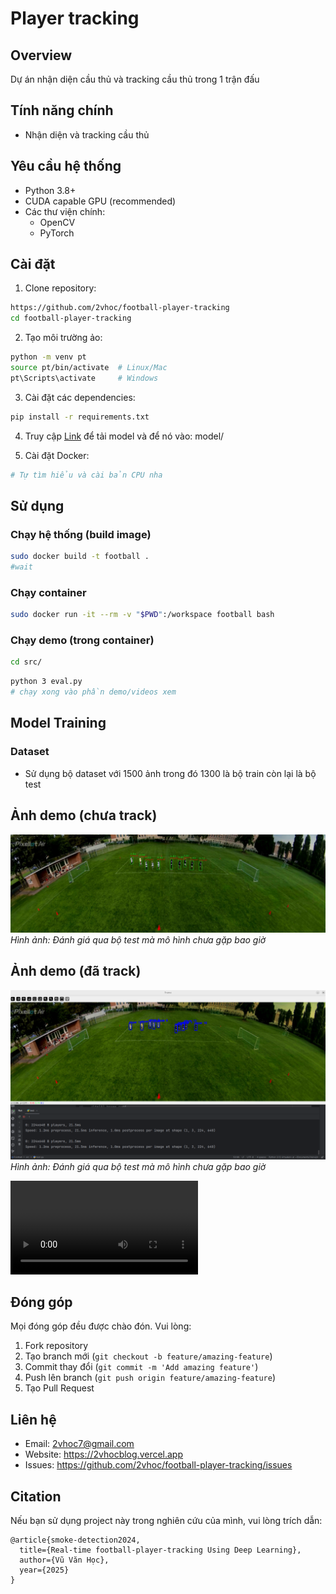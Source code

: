# Player tracking
## Overview
Dự án nhận diện cầu thủ và tracking cầu thủ trong 1 trận đấu
## Tính năng chính
- Nhận diện và tracking cầu thủ


## Yêu cầu hệ thống
- Python 3.8+
- CUDA capable GPU (recommended)
- Các thư viện chính:
  - OpenCV
  - PyTorch

## Cài đặt
1. Clone repository:
```bash
https://github.com/2vhoc/football-player-tracking
cd football-player-tracking
```

2. Tạo môi trường ảo:
```bash
python -m venv pt
source pt/bin/activate  # Linux/Mac
pt\Scripts\activate     # Windows
```

3. Cài đặt các dependencies:
```bash
pip install -r requirements.txt
```
4. Truy cập <a href="https://drive.google.com/file/d/1MIoRcOknxE85-jZN1nnpSdup_r2cfhno/view?usp=sharing">Link</a> để tải model và để nó vào: model/



5. Cài đặt Docker:
```bash
# Tự tìm hiểu và cài bản CPU nha

```




## Sử dụng

### Chạy hệ thống (build image)
```bash
sudo docker build -t football .
#wait
```
### Chạy container

```bash
sudo docker run -it --rm -v "$PWD":/workspace football bash

```

### Chạy demo (trong container)

```bash
cd src/

```
```bash
python 3 eval.py
# chạy xong vào phần demo/videos xem
```



## Model Training

### Dataset
- Sử dụng bộ dataset với 1500 ảnh trong đó 1300 là bộ train còn lại là bộ test


## Ảnh demo (chưa track)
![Demo](https://raw.githubusercontent.com/2vhoc/football-player-tracking/main/demo/images/frame.jpg)
*Hình ảnh: Đánh giá qua bộ test mà mô hình chưa gặp bao giờ*
## Ảnh demo (đã track)
![Demo](https://raw.githubusercontent.com/2vhoc/football-player-tracking/main/demo/images/Screenshot%20from%202025-02-02%2012-20-43.png)
*Hình ảnh: Đánh giá qua bộ test mà mô hình chưa gặp bao giờ*

![Demo](https://raw.githubusercontent.com/2vhoc/football-player-tracking/main/demo/videos/2025-02-02%2018-20-18.mp4)


## Đóng góp
Mọi đóng góp đều được chào đón. Vui lòng:
1. Fork repository
2. Tạo branch mới (`git checkout -b feature/amazing-feature`)
3. Commit thay đổi (`git commit -m 'Add amazing feature'`)
4. Push lên branch (`git push origin feature/amazing-feature`)
5. Tạo Pull Request


## Liên hệ
- Email: 2vhoc7@gmail.com
- Website: https://2vhocblog.vercel.app
- Issues: https://github.com/2vhoc/football-player-tracking/issues

## Citation
Nếu bạn sử dụng project này trong nghiên cứu của mình, vui lòng trích dẫn:
```
@article{smoke-detection2024,
  title={Real-time football-player-tracking Using Deep Learning},
  author={Vũ Văn Học},
  year={2025}
}
```

